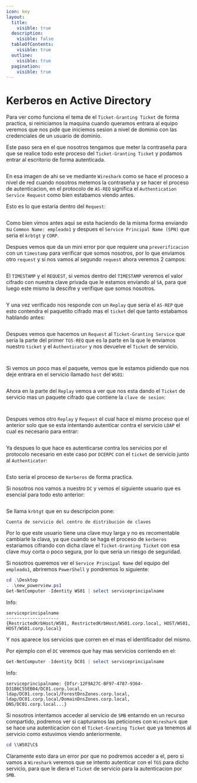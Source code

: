 ```yaml
---
icon: key
layout:
  title:
    visible: true
  description:
    visible: false
  tableOfContents:
    visible: true
  outline:
    visible: true
  pagination:
    visible: true
---
```


# Kerberos en Active Directory

Para ver como funciona el tema de el `Ticket-Granting Ticket` de forma practica, si reiniciamos la maquina cuando queramos entrara al equipo veremos que nos pide que iniciemos sesion a nivel de dominio con las credenciales de un usuario de dominio.

Este paso sera en el que nosotros tengamos que meter la contraseña para que se realice todo este proceso del `Ticket-Granting Ticket` y podamos entrar al escritorio de forma autenticada.

<figure><img src="../../../.gitbook/assets/image (129).png" alt=""><figcaption></figcaption></figure>

En esa imagen de ahi se ve mediante `Wireshark` como se hace el proceso a nivel de red cuando nosotros metemos la contraseña y se hacer el proceso de autenticacion, en el protocolo de `AS-REQ` significa el `Authentication Service Request` como bien estabamos viendo antes.

Esto es lo que estaria dentro del `Request`:

<figure><img src="../../../.gitbook/assets/image (130).png" alt=""><figcaption></figcaption></figure>

Como bien vimos antes aqui se esta haciendo de la misma forma enviando su `Common Name: empleado1` y despues el `Service Principal Name (SPN)` que seria el `krbtgt` y `CORP`.

Despues vemos que da un mini error por que requiere una `preverificacion` con un `timestamp` para verificar que somos nosotros, por lo que enviamos otro `request` y si nos vamos al segundo `request` ahora veremos 2 campos:

<figure><img src="../../../.gitbook/assets/image (131).png" alt=""><figcaption></figcaption></figure>

El `TIMESTAMP` y el `REQUEST`, si vemos dentro del `TIMESTAMP` veremos el valor cifrado con nuestra clave privada que le estamos enviando al `SA`, para que luego este mismo la descifre y verifique que somos nosotros.

<figure><img src="../../../.gitbook/assets/image (132).png" alt=""><figcaption></figcaption></figure>

Y una vez verificado nos responde con un `Replay` que seria el `AS-REP` que esto contendra el paquetito cifrado mas el `ticket` del que tanto estabamos hablando antes:

<figure><img src="../../../.gitbook/assets/image (133).png" alt=""><figcaption></figcaption></figure>

Despues vemos que hacemos un `Request` al `Ticket-Granting Service` que seria la parte del primer `TGS-REQ` que es la parte en la que le enviamos nuestro `ticket` y el `Authenticator` y nos devuelve el `Ticket` de servicio.

<figure><img src="../../../.gitbook/assets/image (134).png" alt=""><figcaption></figcaption></figure>

<figure><img src="../../../.gitbook/assets/image (135).png" alt=""><figcaption></figcaption></figure>

Si vemos un poco mas el paquete, vemos que le estamos pidiendo que nos deje entrara en el servicio llamado `host` del `WS01`:

<figure><img src="../../../.gitbook/assets/image (136).png" alt=""><figcaption></figcaption></figure>

Ahora en la parte del `Replay` vemos a ver que nos esta dando el `Ticket` de servicio mas un paquete cifrado que contiene la `clave de sesion`:

<figure><img src="../../../.gitbook/assets/image (137).png" alt=""><figcaption></figcaption></figure>

<figure><img src="../../../.gitbook/assets/image (138).png" alt=""><figcaption></figcaption></figure>

Despues vemos otro `Replay` y `Request` el cual hace el mismo proceso que el anterior solo que se esta intentando autenticar contra el servicio `LDAP` el cual es necesario para entrar:

<figure><img src="../../../.gitbook/assets/image (139).png" alt=""><figcaption></figcaption></figure>

Ya despues lo que hace es autenticarse contra los servicios por el protocolo necesario en este caso por `DCERPC` con el `ticket` de servicio junto al `Authenticator`:

<figure><img src="../../../.gitbook/assets/image (140).png" alt=""><figcaption></figcaption></figure>

Esto seria el proceso de `Kerberos` de forma practica.

Si nosotros nos vamos a nuestro `DC` y vemos el siguiente usuario que es esencial para todo esto anterior:

<figure><img src="../../../.gitbook/assets/image (141).png" alt=""><figcaption></figcaption></figure>

Se llama `krbtgt` que en su descripcion pone:

```
Cuenta de servicio del centro de distribución de claves
```

Por lo que este usuario tiene una clave muy larga y no es recomentable cambiarle la clava, ya que cuando se haga el proceso de `kerberos` estariamos cifrando con dicha clave el `Ticket-Granting Ticket` con esa clave muy corta o poco segura, por lo que seria un riesgo de seguridad.

Si nosotros queremos ver el `Service Principal Name` del equipo del `empleado1`, abriremos `PowerShell` y pondremos lo siguiente:

```powershell
cd .\Desktop
. .\new_powerview.ps1
Get-NetComputer -Identity WS01 | select serviceprincipalname
```

Info:

```
serviceprincipalname
--------------------
{RestrictedKrbHost/WS01, RestrictedKrbHost/WS01.corp.local, HOST/WS01, HOST/WS01.corp.local}
```

Y nos aparece los servicios que corren en el mas el identificador del mismo.

Por ejemplo con el `DC` veremos que hay mas servicios corriendo en el:

```powershell
Get-NetComputer -Identity DC01 | select serviceprincipalname
```

Info:

```
serviceprincipalname: {Dfsr-12F9A27C-BF97-4787-9364-D31B6C55EB04/DC01.corp.local,
ldap/DC01.corp.local/ForestDnsZones.corp.local,
ldap/DC01.corp.local/DomainDnsZones.corp.local, DNS/DC01.corp.local...}
```

Si nosotros intentamos acceder al servicio de `SMB` entarndo en un recurso compartido, podremos ver si capturamos las peticiones con `Wireshark` que se hace una autenticacion con el `Ticket-Granting Ticket` que ya tenemos al servicio como estuvimos viendo anteriormente.

```powershell
cd \\WS02\C$
```

Claramente esto dara un error por que no podremos acceder a el, pero si vamos a `Wireshark` veremos que se intento autenticar con el `TGS` para dicho servicio, para que le diera el `Ticket` de servicio para la autenticacion por `SMB`.
